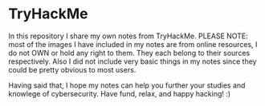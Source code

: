# TryHackMe
In this repository I share my own notes from TryHackMe. 
PLEASE NOTE: most of the images I have included in my notes are from online resources, I do not OWN or hold any right to them. They each belong to their sources respectively. Also I did not include very basic things in my notes since they could be pretty obvious to most users.

Having said that, I hope my notes can help you further your studies and knowlege of cybersecurity.
Have fund, relax, and happy hacking! :) 
